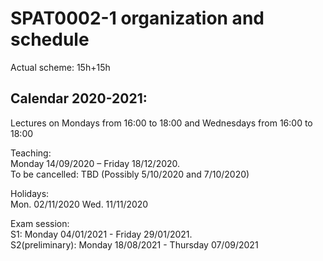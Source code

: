 # SPAT0002-1 organization and schedule  

Actual scheme: 15h+15h   

## Calendar 2020-2021:   

Lectures on Mondays from 16:00 to 18:00 
         and Wednesdays from 16:00 to 18:00 

Teaching:    
Monday 14/09/2020 – Friday 18/12/2020.  
To be cancelled: TBD (Possibly 5/10/2020 and 7/10/2020)  

Holidays:   
Mon. 02/11/2020
Wed. 11/11/2020

Exam session:    
S1: Monday 04/01/2021 - Friday 29/01/2021.   
S2(preliminary): Monday 18/08/2021 - Thursday 07/09/2021     
